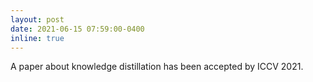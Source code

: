 ```yaml
---
layout: post
date: 2021-06-15 07:59:00-0400
inline: true
---
```


A paper about knowledge distillation has been accepted by ICCV 2021.

